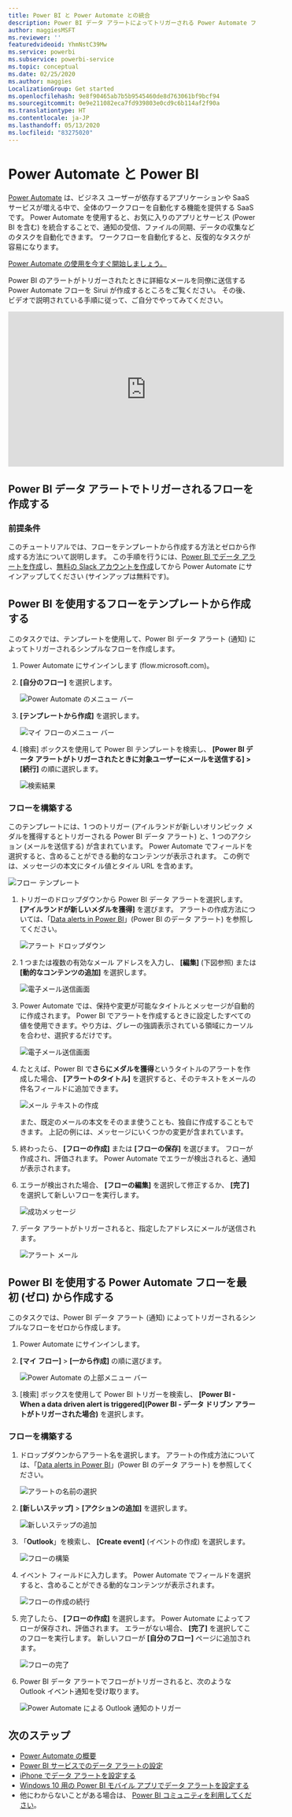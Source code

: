 ```yaml
---
title: Power BI と Power Automate との統合
description: Power BI データ アラートによってトリガーされる Power Automate フローを作成する方法について説明します。
author: maggiesMSFT
ms.reviewer: ''
featuredvideoid: YhmNstC39Mw
ms.service: powerbi
ms.subservice: powerbi-service
ms.topic: conceptual
ms.date: 02/25/2020
ms.author: maggies
LocalizationGroup: Get started
ms.openlocfilehash: 9e8f90465ab7b5b9545460de8d763061bf9bcf94
ms.sourcegitcommit: 0e9e211082eca7fd939803e0cd9c6b114af2f90a
ms.translationtype: HT
ms.contentlocale: ja-JP
ms.lasthandoff: 05/13/2020
ms.locfileid: "83275020"
---
```

# <a name="power-automate-and-power-bi"></a>Power Automate と Power BI

[Power Automate](https://docs.microsoft.com/power-automate/getting-started) は、ビジネス ユーザーが依存するアプリケーションや SaaS サービスが増える中で、全体のワークフローを自動化する機能を提供する SaaS です。 Power Automate を使用すると、お気に入りのアプリとサービス (Power BI を含む) を統合することで、通知の受信、ファイルの同期、データの収集などのタスクを自動化できます。 ワークフローを自動化すると、反復的なタスクが容易になります。

[Power Automate の使用を今すぐ開始しましょう。](https://docs.microsoft.com/power-automate/getting-started)

Power BI のアラートがトリガーされたときに詳細なメールを同僚に送信する Power Automate フローを Sirui が作成するところをご覧ください。 その後、ビデオで説明されている手順に従って、ご自分でやってみてください。

<iframe width="560" height="315" src="https://www.youtube.com/embed/YhmNstC39Mw" frameborder="0" allowfullscreen></iframe>

## <a name="create-a-flow-that-is-triggered-by-a-power-bi-data-alert"></a>Power BI データ アラートでトリガーされるフローを作成する

### <a name="prerequisites"></a>前提条件
このチュートリアルでは、フローをテンプレートから作成する方法とゼロから作成する方法について説明します。 この手順を行うには、[Power BI でデータ アラートを作成](../create-reports/service-set-data-alerts.md)し、[無料の Slack アカウントを作成](https://flow.microsoft.com/#home-signup)してから Power Automate にサインアップしてください (サインアップは無料です)。

## <a name="create-a-flow-that-uses-power-bi---from-a-template"></a>Power BI を使用するフローをテンプレートから作成する
このタスクでは、テンプレートを使用して、Power BI データ アラート (通知) によってトリガーされるシンプルなフローを作成します。

1. Power Automate にサインインします (flow.microsoft.com)。
2. **[自分のフロー]** を選択します。
   
   ![Power Automate のメニュー バー](media/service-flow-integration/power-bi-my-flows.png)
3. **[テンプレートから作成]** を選択します。
   
    ![マイ フローのメニュー バー](media/service-flow-integration/power-bi-template.png)
4. [検索] ボックスを使用して Power BI テンプレートを検索し、 **[Power BI データ アラートがトリガーされたときに対象ユーザーにメールを送信する] > [続行]** の順に選択します。
   
    ![検索結果](media/service-flow-integration/power-bi-flow-alert.png)


### <a name="build-the-flow"></a>フローを構築する
このテンプレートには、1 つのトリガー (アイルランドが新しいオリンピック メダルを獲得するとトリガーされる Power BI データ アラート) と、1 つのアクション (メールを送信する) が含まれています。 Power Automate でフィールドを選択すると、含めることができる動的なコンテンツが表示されます。  この例では、メッセージの本文にタイル値とタイル URL を含めます。

![フロー テンプレート](media/service-flow-integration/power-bi-template1.png)

1. トリガーのドロップダウンから Power BI データ アラートを選択します。 **[アイルランドが新しいメダルを獲得]** を選びます。 アラートの作成方法については、「[Data alerts in Power BI](../create-reports/service-set-data-alerts.md)」(Power BI のデータ アラート) を参照してください。
   
   ![アラート ドロップダウン](media/service-flow-integration/power-bi-trigger-flow.png)
2. 1 つまたは複数の有効なメール アドレスを入力し、 **[編集]** (下図参照) または **[動的なコンテンツの追加]** を選択します。 
   
   ![電子メール送信画面](media/service-flow-integration/power-bi-flow-email.png)

3. Power Automate では、保持や変更が可能なタイトルとメッセージが自動的に作成されます。 Power BI でアラートを作成するときに設定したすべての値を使用できます。やり方は、グレーの強調表示されている領域にカーソルを合わせ、選択するだけです。 

   ![電子メール送信画面](media/service-flow-integration/power-bi-flow-email-default.png)

1.  たとえば、Power BI で**さらにメダルを獲得**というタイトルのアラートを作成した場合、 **[アラートのタイトル]** を選択すると、そのテキストをメールの件名フィールドに追加できます。

    ![メール テキストの作成](media/service-flow-integration/power-bi-flow-message.png)

    また、既定のメールの本文をそのまま使うことも、独自に作成することもできます。 上記の例には、メッセージにいくつかの変更が含まれています。

1. 終わったら、 **[フローの作成]** または **[フローの保存]** を選びます。  フローが作成され、評価されます。  Power Automate でエラーが検出されると、通知が表示されます。
2. エラーが検出された場合、 **[フローの編集]** を選択して修正するか、 **[完了]** を選択して新しいフローを実行します。
   
   ![成功メッセージ](media/service-flow-integration/power-bi-flow-running.png)
5. データ アラートがトリガーされると、指定したアドレスにメールが送信されます。  
   
   ![アラート メール](media/service-flow-integration/power-bi-flow-email2.png)

## <a name="create-a-power-automate-that-uses-power-bi---from-scratch-blank"></a>Power BI を使用する Power Automate フローを最初 (ゼロ) から作成する
このタスクでは、Power BI データ アラート (通知) によってトリガーされるシンプルなフローをゼロから作成します。

1. Power Automate にサインインします。
2. **[マイ フロー]**  >  **[一から作成]** の順に選びます。
   
   ![Power Automate の上部メニュー バー](media/service-flow-integration/power-bi-my-flows.png)
3. [検索] ボックスを使用して Power BI トリガーを検索し、 **[Power BI - When a data driven alert is triggered]\(Power BI - データ ドリブン アラートがトリガーされた場合\)** を選択します。

### <a name="build-your-flow"></a>フローを構築する
1. ドロップダウンからアラート名を選択します。  アラートの作成方法については、「[Data alerts in Power BI](../create-reports/service-set-data-alerts.md)」(Power BI のデータ アラート) を参照してください。
   
    ![アラートの名前の選択](media/service-flow-integration/power-bi-totalstores2.png)
2. **[新しいステップ]**  >  **[アクションの追加]** を選択します。
   
   ![新しいステップの追加](media/service-flow-integration/power-bi-new-step.png)
3. 「**Outlook**」を検索し、 **[Create event]** (イベントの作成) を選択します。
   
   ![フローの構築](media/service-flow-integration/power-bi-create-event.png)
4. イベント フィールドに入力します。 Power Automate でフィールドを選択すると、含めることができる動的なコンテンツが表示されます。
   
   ![フローの作成の続行](media/service-flow-integration/power-bi-flow-event.png)
5. 完了したら、 **[フローの作成]** を選択します。  Power Automate によってフローが保存され、評価されます。 エラーがない場合、 **[完了]** を選択してこのフローを実行します。  新しいフローが **[自分のフロー]** ページに追加されます。
   
   ![フローの完了](media/service-flow-integration/power-bi-flow-running.png)
6. Power BI データ アラートでフローがトリガーされると、次のような Outlook イベント通知を受け取ります。
   
    ![Power Automate による Outlook 通知のトリガー](media/service-flow-integration/power-bi-flow-notice.png)

## <a name="next-steps"></a>次のステップ
* [Power Automate の概要](https://docs.microsoft.com/power-automate/getting-started/)
* [Power BI サービスでのデータ アラートの設定](../create-reports/service-set-data-alerts.md)
* [iPhone でデータ アラートを設定する](../consumer/mobile/mobile-set-data-alerts-in-the-mobile-apps.md)
* [Windows 10 用の Power BI モバイル アプリでデータ アラートを設定する](../consumer/mobile/mobile-set-data-alerts-in-the-mobile-apps.md)
* 他にわからないことがある場合は、 [Power BI コミュニティを利用してください](https://community.powerbi.com/)。
